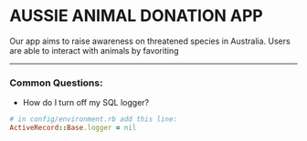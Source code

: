 # AUSSIE ANIMAL DONATION APP #

Our app aims to raise awareness on threatened species in Australia. Users are able to interact with animals by favoriting 

---
### Common Questions:
- How do I turn off my SQL logger?
```ruby
# in config/environment.rb add this line:
ActiveRecord::Base.logger = nil
```
